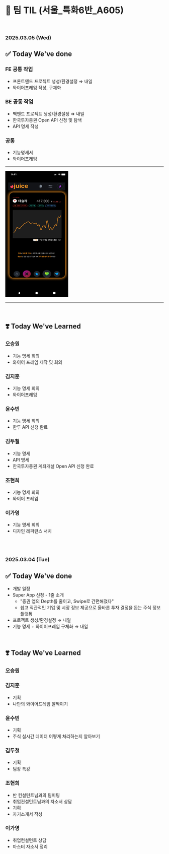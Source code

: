 # 📝 팀 TIL (서울\_특화6반\_A605)

<br>

### 2025.03.05 (Wed)

## ✅ Today We've done

### FE 공통 작업

-   프론트엔드 프로젝트 생성/환경설정 ⇒ 내일
-   와이어프레임 작성, 구체화

### BE 공통 작업

-   백엔드 프로젝트 생성/환경설정 ⇒ 내일
-   한국투자증권 Open API 신청 및 탐색
-   API 명세 작성

### 공통

-   기능명세서
-   와이어프레임

<hr>

<img src="images/20250305_main_demo.png" alt="임시 메인" width="200" height="400">
<hr>

<br>

## ❣️ Today We've Learned

### 오승원

-   기능 명세 회의
-   와이어 프레임 제작 및 회의

### 김지훈

-   기능 명세 회의
-   와이어프레임

### 윤수빈

-   기능 명세 회의
-   한투 API 신청 완료

### 김두철

-   기능 명세
-   API 명세
-   한국투자증권 계좌개설 Open API 신청 완료

### 조현희

-   기능 명세 회의
-   와이어 프레임

### 이가영

-   기능 명세 회의
-   디자인 레퍼런스 서치

<br>
<br>

### 2025.03.04 (Tue)

## ✅ Today We've done

-   개발 일정
-   Super App 신청 - 1줄 소개
    -   "증권 앱의 Depth를 줄이고, Swipe로 간편해졌다"
    -   쉽고 직관적인 기업 및 시장 정보 제공으로 올바른 투자 결정을 돕는 주식 정보 플랫폼
-   프로젝트 생성/환경설정 ⇒ 내일
-   기능 명세 + 와이어프레임 구체화 ⇒ 내일

<br>

## ❣️ Today We've Learned

### 오승원

### 김지훈

-   기획
-   나만의 와이어프레임 깔짝이기

### 윤수빈

-   기획
-   주식 실시간 데이터 어떻게 처리하는지 알아보기

### 김두철

-   기획
-   팀장 특강

### 조현희

-   반 컨설턴트님과의 팀미팅
-   취업컨설턴트님과의 자소서 상담
-   기획
-   자기소개서 작성

### 이가영

-   취업컨설턴트 상담
-   마스터 자소서 정리

<br>
<br>

